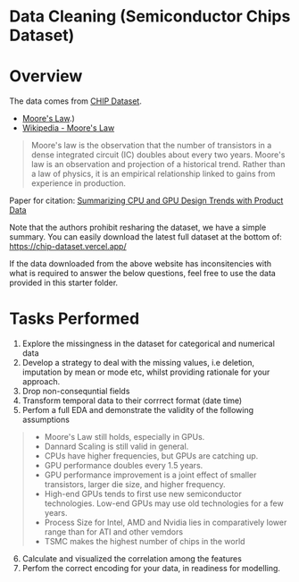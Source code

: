# Data Cleaning (Semiconductor Chips Dataset)
# Overview

The data comes from [CHIP Dataset](https://chip-dataset.vercel.app/).

- [Moore's Law](https://www.synopsys.com/glossary/what-is-moores-law.html#:~:text=Definition,as%20E%20%3D%20mc2).)
- [Wikipedia - Moore's Law](https://en.wikipedia.org/wiki/Moore%27s_law)

> Moore's law is the observation that the number of transistors in a dense integrated circuit (IC) doubles about every two years. Moore's law is an observation and projection of a historical trend. Rather than a law of physics, it is an empirical relationship linked to gains from experience in production.

Paper for citation: [Summarizing CPU and GPU Design Trends with Product Data](https://arxiv.org/abs/1911.11313)

Note that the authors prohibit resharing the dataset, we have a simple summary. You can easily download the latest full dataset at the bottom of: <https://chip-dataset.vercel.app/>

If the data downloaded from the above website has inconsitencies with what is required to answer the below questions, feel free to use the data provided in this starter folder. 

# Tasks Performed

1. Explore the missingness in the dataset for categorical and numerical data
2. Develop a strategy to deal with the missing values, i.e deletion, imputation by mean or mode etc, whilst providing rationale for your approach.
3. Drop non-consequntial fields
4. Transform temporal data to their corrrect format (date time) 
5. Perfom a full EDA and demonstrate the validity of the following assumptions 
> - Moore's Law still holds, especially in GPUs.
> - Dannard Scaling is still valid in general.
> - CPUs have higher frequencies, but GPUs are catching up.
> - GPU performance doubles every 1.5 years.
> - GPU performance improvement is a joint effect of smaller transistors, larger die size, and higher frequency.
> - High-end GPUs tends to first use new semiconductor technologies. Low-end GPUs may use old technologies for a few years.
> - Process Size for Intel, AMD and Nvidia lies in comparatively lower range than for ATI and other vemdors
> - TSMC makes the highest number of chips in the world

6. Calculate and visualized the correlation among the features
7. Perfom the correct encoding for your data, in readiness for modelling. 
